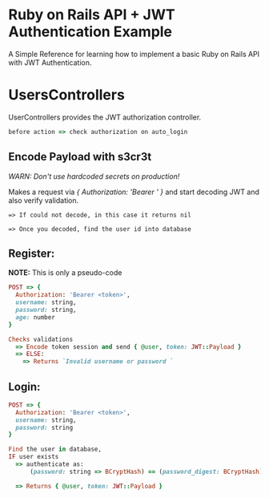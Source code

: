 # Ruby on Rails API + JWT Authentication Example

A Simple Reference for learning how to implement a basic Ruby on Rails API with JWT Authentication.

# UsersControllers

UserControllers provides the JWT authorization controller.

```ruby
before action => check authorization on auto_login
```

## Encode Payload with s3cr3t

_WARN: Don't use hardcoded secrets on production!_

Makes a request via _{ Authorization: 'Bearer <token>' }_
and start decoding JWT and also verify validation.

```
=> If could not decode, in this case it returns nil

=> Once you decoded, find the user id into database
```

<!-- prettier-ignore-start -->
## Register:

**NOTE:** This is only a pseudo-code
```ruby
POST => {
  Authorization: 'Bearer <token>',
  username: string,
  password: string,
  age: number
}

Checks validations
  => Encode token session and send { @user, token: JWT::Payload }
  => ELSE:
    => Returns `Invalid username or password `
```

## Login:
```ruby
POST => {
  Authorization: 'Bearer <token>',
  username: string,
  password: string
}

Find the user in database,
IF user exists
  => authenticate as:
      (password: string => BCryptHash) == (password_digest: BCryptHash).

  => Returns { @user, token: JWT::Payload }
```
<!-- prettier-ignore-end -->
